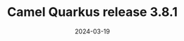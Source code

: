 ---
url: "/releases/q-3.8.1/"
date: 2024-03-19
type: release-note
version: 3.8.1
title: "Camel Quarkus release 3.8.1"
preview: ""
changelog: ""
category: "camel-quarkus"
milestone: 56
jdk: [17, 21]
---